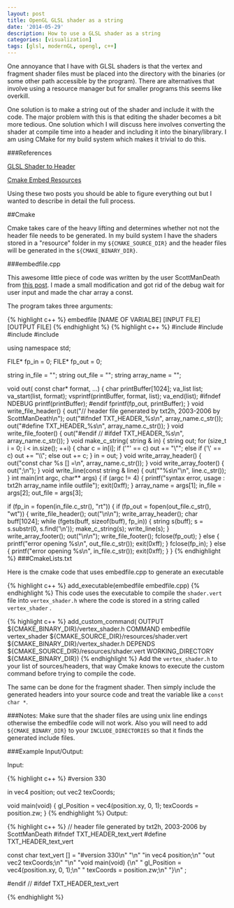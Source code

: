 ```yaml
---
layout: post
title: OpenGL GLSL shader as a string
date: '2014-05-29'
description: How to use a GLSL shader as a string
categories: [visualization]
tags: [glsl, modernGL, opengl, c++]
---
```


One annoyance that I have with GLSL shaders is that the vertex and fragment shader files must be placed into the directory with the binaries (or some other path accessible by the program). There are alternatives that involve using a resource manager but for smaller programs this seems like overkill. 

One solution is to make a string out of the shader and include it with the code. The major problem with this is that editing the shader becomes a bit more tedious. One solution which I will discuss here involves converting the shader at compile time into a header and including it into the binary/library. I am using CMake for my build system which makes it trivial to do this. 

###References

[GLSL Shader to Header](https://www.opengl.org/discussion_boards/showthread.php/163106-GLSL-shader-embedded-in-C)

[Cmake Embed Resources](http://stackoverflow.com/questions/11813271/embed-resources-eg-shader-code-images-into-executable-library-with-cmake)

Using these two posts you should be able to figure everything out but I wanted to describe in detail the full process.



##Cmake

Cmake takes care of the heavy lifting and determines whether not not the header file needs to be generated. In my build system I have the shaders stored in a "resource" folder in my `${CMAKE_SOURCE_DIR}` and the header files will be generated in the `${CMAKE_BINARY_DIR}`.

###embedfile.cpp

This awesome little piece of code was written by the user ScottManDeath from [this post](https://www.opengl.org/discussion_boards/showthread.php/163106-GLSL-shader-embedded-in-C). I made a small modification and got rid of the debug wait for user input and made the char array a const. 

The program takes three arguments:

{% highlight c++ %}
embedfile [NAME OF VARIALBE] [INPUT FILE] [OUTPUT FILE]
{% endhighlight %} 
{% highlight c++ %}
#include <cstdio>
#include <cstdlib>
#include <string>
#include <cstdarg>

using namespace std;

FILE* fp_in = 0;
FILE* fp_out = 0;

string in_file = "";
string out_file = "";
string array_name = "";

void out( const char* format, ...) {
   char printBuffer[1024];
   va_list list;
   va_start(list, format);
   vsprintf(printBuffer, format, list);
   va_end(list);
#ifndef NDEBUG
   printf(printBuffer);
#endif
   fprintf(fp_out, printBuffer);
}
void write_file_header() {
   out("// header file generated by txt2h, 2003-2006 by ScottManDeath\n");
   out("#ifndef  TXT_HEADER_%s\n", array_name.c_str());
   out("#define  TXT_HEADER_%s\n", array_name.c_str());
}
void write_file_footer() {
   out("#endif  // #ifdef TXT_HEADER_%s\n", array_name.c_str());
}
void make_c_string(
      string & in) {
   string out;
   for (size_t i = 0; i < in.size(); ++i) {
      char c = in[i];
      if ('"' == c)
         out += "\\\"";
      else if ('\\' == c)
         out += "\\\\";
      else
         out += c;
   }
   in = out;
}
void write_array_header() {
   out("const char %s [] =\n", array_name.c_str());
}
void write_array_footer() {
   out(";\n");
}
void write_line(const string & line) {
   out("\"%s\\n\"\n", line.c_str());
}
int main(int argc, char** args) {
   if (argc != 4) {
      printf("syntax error, usage :  txt2h array_name infile outfile");
      exit(0xff);
   }
   array_name = args[1];
   in_file = args[2];
   out_file = args[3];

   if (fp_in = fopen(in_file.c_str(), "rt")) {
      if (fp_out = fopen(out_file.c_str(), "wt")) {
         write_file_header();
         out("\n\n");
         write_array_header();
         char buff[1024];
         while (fgets(buff, sizeof(buff), fp_in)) {
            string s(buff);
            s = s.substr(0, s.find('\n'));
            make_c_string(s);
            write_line(s);
         }
         write_array_footer();
         out("\n\n");
         write_file_footer();
         fclose(fp_out);
      } else {
         printf("error opening %s\n", out_file.c_str());
         exit(0xff);
      }
      fclose(fp_in);
   } else {
      printf("error opening %s\n", in_file.c_str());
      exit(0xff);
   }
}
{% endhighlight %} 
###CmakeLists.txt

Here is the cmake code that uses embedfile.cpp to generate an executable

{% highlight c++ %}
add_executable(embedfile embedfile.cpp)
{% endhighlight %} 
This code uses the executable to compile the `shader.vert` file into `vertex_shader.h` where the code is stored in a string called `vertex_shader` .

{% highlight c++ %}
add_custom_command(
  OUTPUT  ${CMAKE_BINARY_DIR}/vertex_shader.h
  COMMAND embedfile vertex_shader ${CMAKE_SOURCE_DIR}/resources/shader.vert ${CMAKE_BINARY_DIR}/vertex_shader.h
  DEPENDS ${CMAKE_SOURCE_DIR}/resources/shader.vert
  WORKING_DIRECTORY ${CMAKE_BINARY_DIR})
{% endhighlight %} 
Add the `vertex_shader.h` to your list of sources/headers, that way Cmake knows to execute the custom command before trying to compile the code. 

The same can be done for the fragment shader. Then simply include the generated headers into your source code and treat the variable like a `const char *`. 

###Notes:
Make sure that the shader files are using unix line endings otherwise the embedfile code will not work. Also you will need to add `${CMAKE_BINARY_DIR}` to your `INCLUDE_DIRECTORIES` so that it finds the generated include files. 


###Example Input/Output:

Input:

{% highlight c++ %}
#version 330

in vec4 position;
out vec2 texCoords;

void main(void) {
    gl_Position = vec4(position.xy, 0, 1);
    texCoords = position.zw;
}
{% endhighlight %} 
Output:

{% highlight c++ %}
// header file generated by txt2h, 2003-2006 by ScottManDeath
#ifndef  TXT_HEADER_text_vert
#define  TXT_HEADER_text_vert


const char text_vert [] =
"#version 330\n"
"\n"
"in vec4 position;\n"
"out vec2 texCoords;\n"
"\n"
"void main(void) {\n"
"    gl_Position = vec4(position.xy, 0, 1);\n"
"    texCoords = position.zw;\n"
"}\n"
;


#endif  // #ifdef TXT_HEADER_text_vert

{% endhighlight %} 




